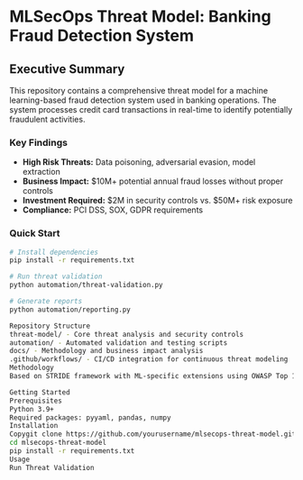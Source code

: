 # MLSecOps Threat Model: Banking Fraud Detection System

## Executive Summary

This repository contains a comprehensive threat model for a machine learning-based fraud detection system used in banking operations. The system processes credit card transactions in real-time to identify potentially fraudulent activities.

### Key Findings
- **High Risk Threats:** Data poisoning, adversarial evasion, model extraction
- **Business Impact:** $10M+ potential annual fraud losses without proper controls
- **Investment Required:** $2M in security controls vs. $50M+ risk exposure
- **Compliance:** PCI DSS, SOX, GDPR requirements

### Quick Start
```bash
# Install dependencies
pip install -r requirements.txt

# Run threat validation
python automation/threat-validation.py

# Generate reports
python automation/reporting.py

Repository Structure
threat-model/ - Core threat analysis and security controls
automation/ - Automated validation and testing scripts
docs/ - Methodology and business impact analysis
.github/workflows/ - CI/CD integration for continuous threat modeling
Methodology
Based on STRIDE framework with ML-specific extensions using OWASP Top 10 ML and MITRE ATT&CK for ML systems.

Getting Started
Prerequisites
Python 3.9+
Required packages: pyyaml, pandas, numpy
Installation
Copygit clone https://github.com/yourusername/mlsecops-threat-model.git
cd mlsecops-threat-model
pip install -r requirements.txt
Usage
Run Threat Validation